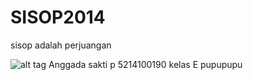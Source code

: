 # SISOP2014
sisop adalah perjuangan

![alt tag](http://temp_thoughts_resize.s3.amazonaws.com/68/6c89fb5a0bab747e3136d25a00846e/483538_544210708965116_892951570_n_zps47941f9a.png)
Anggada sakti p
5214100190
kelas E
pupupupu
